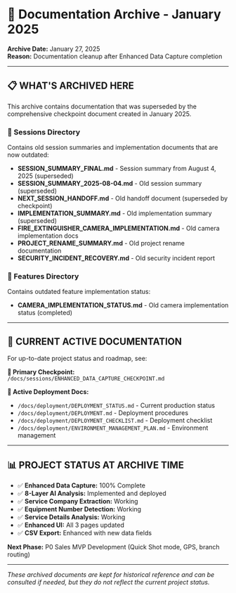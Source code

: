 # 📁 Documentation Archive - January 2025

**Archive Date:** January 27, 2025  
**Reason:** Documentation cleanup after Enhanced Data Capture completion

---

## 📋 **WHAT'S ARCHIVED HERE**

This archive contains documentation that was superseded by the comprehensive checkpoint document created in January 2025.

### **📂 Sessions Directory**
Contains old session summaries and implementation documents that are now outdated:

- **SESSION_SUMMARY_FINAL.md** - Session summary from August 4, 2025 (superseded)
- **SESSION_SUMMARY_2025-08-04.md** - Old session summary (superseded)
- **NEXT_SESSION_HANDOFF.md** - Old handoff document (superseded by checkpoint)
- **IMPLEMENTATION_SUMMARY.md** - Old implementation summary (superseded)
- **FIRE_EXTINGUISHER_CAMERA_IMPLEMENTATION.md** - Old camera implementation docs
- **PROJECT_RENAME_SUMMARY.md** - Old project rename documentation
- **SECURITY_INCIDENT_RECOVERY.md** - Old security incident report

### **📂 Features Directory**
Contains outdated feature implementation status:

- **CAMERA_IMPLEMENTATION_STATUS.md** - Old camera implementation status (completed)

---

## 🎯 **CURRENT ACTIVE DOCUMENTATION**

For up-to-date project status and roadmap, see:

**📍 Primary Checkpoint:** `/docs/sessions/ENHANCED_DATA_CAPTURE_CHECKPOINT.md`

**📍 Active Deployment Docs:**
- `/docs/deployment/DEPLOYMENT_STATUS.md` - Current production status
- `/docs/deployment/DEPLOYMENT.md` - Deployment procedures
- `/docs/deployment/DEPLOYMENT_CHECKLIST.md` - Deployment checklist
- `/docs/deployment/ENVIRONMENT_MANAGEMENT_PLAN.md` - Environment management

---

## 📊 **PROJECT STATUS AT ARCHIVE TIME**

- ✅ **Enhanced Data Capture:** 100% Complete
- ✅ **8-Layer AI Analysis:** Implemented and deployed
- ✅ **Service Company Extraction:** Working
- ✅ **Equipment Number Detection:** Working  
- ✅ **Service Details Analysis:** Working
- ✅ **Enhanced UI:** All 3 pages updated
- ✅ **CSV Export:** Enhanced with new data fields

**Next Phase:** P0 Sales MVP Development (Quick Shot mode, GPS, branch routing)

---

*These archived documents are kept for historical reference and can be consulted if needed, but they do not reflect the current project status.*
